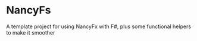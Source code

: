 NancyFs
==
A template project for using NancyFx with F#, plus some functional helpers to make it smoother
